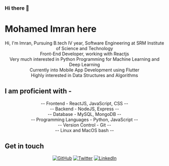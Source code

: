   
### Hi there 🙌 

  
# Mohamed Imran here
<p align="center">
Hi, I'm Imran, Pursuing B.tech IV year, Software Engineering at SRM Institute of Science and Technology<br>
Front-End Developer, working with Reactjs<br>
Very much interested in Python Programming for Machine Learning and Deep Learning<br>
Currently into Mobile App Development using Flutter<br>
Highly interested in Data Structures and Algorithms<br>
</p>

## I am proficient with -
<p align="center">
-- Frontend - ReactJS, JavaScript, CSS --<br>
-- Backend - NodeJS, Express --<br>
-- Database - MySQL, MongoDB --<br>
-- Programming Languages - Python, JavaScript --<br>
-- Version Control - Git --<br>
-- Linux and MacOS bash --
</p>

## Get in touch

<p align="center">
	<a href="https://github.com/Imran109"><img src="https://img.shields.io/github/followers/Imran109.svg?label=GitHub&style=social" alt="GitHub"></a>
  <a href="https://twitter.com/Mohamed8ran"><img src="https://img.shields.io/twitter/follow/Mohamed8ran?label=Twitter&style=social" alt="Twitter"></a>
	<a href="https://www.linkedin.com/in/mohamedimranps"><img src="https://img.shields.io/badge/LinkedIn--_.svg?style=social&logo=linkedin" alt="LinkedIn"></a>
</p>

